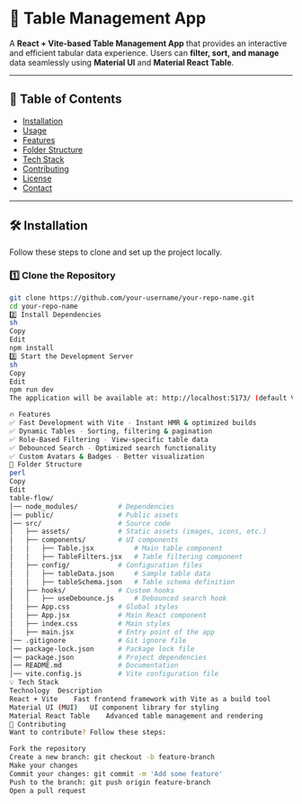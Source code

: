 # 🚀 Table Management App  

A **React + Vite-based Table Management App** that provides an interactive and efficient tabular data experience. Users can **filter, sort, and manage** data seamlessly using **Material UI** and **Material React Table**.  

---

## 📖 Table of Contents  

- [Installation](#installation)  
- [Usage](#usage)  
- [Features](#features)  
- [Folder Structure](#folder-structure)  
- [Tech Stack](#tech-stack)  
- [Contributing](#contributing)  
- [License](#license)  
- [Contact](#contact)  

---

## 🛠 Installation  

Follow these steps to clone and set up the project locally.  

### **1️⃣ Clone the Repository**  
```sh
git clone https://github.com/your-username/your-repo-name.git  
cd your-repo-name  
2️⃣ Install Dependencies
sh
Copy
Edit
npm install  
3️⃣ Start the Development Server
sh
Copy
Edit
npm run dev  
The application will be available at: http://localhost:5173/ (default Vite port).

🔥 Features
✅ Fast Development with Vite - Instant HMR & optimized builds
✅ Dynamic Tables - Sorting, filtering & pagination
✅ Role-Based Filtering - View-specific table data
✅ Debounced Search - Optimized search functionality
✅ Custom Avatars & Badges - Better visualization
📂 Folder Structure
perl
Copy
Edit
table-flow/
│── node_modules/          # Dependencies  
│── public/                # Public assets  
│── src/                   # Source code  
│   ├── assets/            # Static assets (images, icons, etc.)  
│   ├── components/        # UI components  
│   │   ├── Table.jsx          # Main table component  
│   │   ├── TableFilters.jsx   # Table filtering component  
│   ├── config/            # Configuration files  
│   │   ├── tableData.json     # Sample table data  
│   │   ├── tableSchema.json   # Table schema definition  
│   ├── hooks/             # Custom hooks  
│   │   ├── useDebounce.js     # Debounced search hook  
│   ├── App.css            # Global styles  
│   ├── App.jsx            # Main React component  
│   ├── index.css          # Main styles  
│   ├── main.jsx           # Entry point of the app  
│── .gitignore             # Git ignore file  
│── package-lock.json      # Package lock file  
│── package.json           # Project dependencies  
│── README.md              # Documentation  
│── vite.config.js         # Vite configuration file  
💡 Tech Stack
Technology	Description
React + Vite	Fast frontend framework with Vite as a build tool
Material UI (MUI)	UI component library for styling
Material React Table	Advanced table management and rendering
🤝 Contributing
Want to contribute? Follow these steps:

Fork the repository
Create a new branch: git checkout -b feature-branch
Make your changes
Commit your changes: git commit -m 'Add some feature'
Push to the branch: git push origin feature-branch
Open a pull request